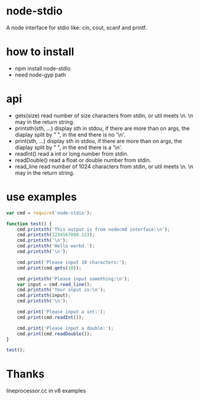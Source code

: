 # node-stdio
A node interface for stdio like: cin, cout, scanf and printf.

# how to install
*  npm install node-stdio
*  need node-gyp path

# api
*   gets(size)
    read number of size characters from stdin, or util meets \n. \n may in the return string.
*   printsth(sth, ...)
    display sth in stdou, if there are more than on args, the diaplay split by " ", in the end there is no '\n'.
*   print(sth, ...)
    display sth in stdou, if there are more than on args, the diaplay split by " ", in the end there is a '\n'.
*   readInt()
    read a int or long number from stdin.
*   readDouble()
    read a float or double number from stdin.
* read_line
    read number of 1024 characters from stdin, or util meets \n. \n may in the return string.

# use examples
```js
var cmd = require('node-stdio');

function test() {
    cmd.printsth('This output is from nodecmd interface:\n');
    cmd.printsth(1234567890.123);
    cmd.printsth('\n');
    cmd.printsth('Hello workd.');
    cmd.printsth('\n');

    cmd.print('Please input 10 characters:');
    cmd.print(cmd.gets(10));

    cmd.printsth('Please input something:\n');
    var input = cmd.read_line();
    cmd.printsth('Your input is:\n');
    cmd.printsth(input);
    cmd.printsth('\n');

    cmd.print('Please input a int:');
    cmd.print(cmd.readInt());

    cmd.print('Please input a double:');
    cmd.print(cmd.readDouble());
}

test();
```

# Thanks
lineprocessor.cc in v8 examples